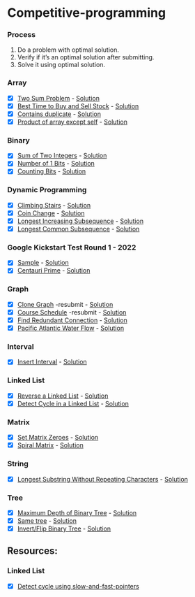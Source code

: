 # Competitive-programming

### Process

1. Do a problem with optimal solution.
2. Verify if it’s an optimal solution after submitting.
3. Solve it using optimal solution.

### Array

- [x] [Two Sum Problem](https://leetcode.com/problems/two-sum/) - [Solution](Array/best-time-buy-sell-stock/best-time-buy-sell-stock.cpp)
- [x] [Best Time to Buy and Sell Stock](https://leetcode.com/problems/best-time-to-buy-and-sell-stock/) - [Solution](Array/contains-duplicate/contains-duplicate.cpp)
- [x] [Contains duplicate](https://leetcode.com/problems/contains-duplicate/submissions/) - [Solution](Array/twosum/twoSum.cpp)
- [x] [Product of array except self](https://leetcode.com/problems/product-of-array-except-self/submissions/) - [Solution](Array/product-of-array-except-self.cpp)

### Binary

- [x] [Sum of Two Integers](https://leetcode.com/problems/sum-of-two-integers/) - [Solution](Binary/sum-of-two-integers.cpp)
- [x] [Number of 1 Bits](https://leetcode.com/problems/number-of-1-bits/) - [Solution](Binary/hammer-weight.cpp)
- [x] [Counting Bits](https://leetcode.com/problems/counting-bits/) - [Solution](Binary/counting-bits.cpp)

### Dynamic Programming

- [x] [Climbing Stairs](https://leetcode.com/problems/climbing-stairs/) - [Solution](DP/climbing-stairs.cpp)
- [x] [Coin Change](https://leetcode.com/problems/coin-change/) - [Solution](DP/coin-changes.cpp)
- [x] [Longest Increasing Subsequence](https://leetcode.com/problems/longest-increasing-subsequence) - [Solution](DP/longest-increasing-subsequence.cpp)
- [x] [Longest Common Subsequence](https://leetcode.com/problems/longest-common-subsequence/) - [Solution](DP/lcs.cpp)

### Google Kickstart Test Round 1 - 2022

- [x] [Sample](https://codingcompetitions.withgoogle.com/kickstart/round/00000000008f4332/0000000000942404) - [Solution](kickstart-test-round-1-2022/sample.cpp)
- [x] [Centauri Prime](https://codingcompetitions.withgoogle.com/kickstart/round/00000000008f4332/0000000000941ec5) - [Solution](kickstart-test-round-1-2022/centauri-prime.cpp)

### Graph

- [x] [Clone Graph](https://leetcode.com/problems/clone-graph/) -resubmit - [Solution](Graph/clone-graph.cpp)
- [x] [Course Schedule](https://leetcode.com/problems/course-schedule/) -resubmit - [Solution](Graph/new-course.cpp)
- [x] [Find Redundant Connection](https://leetcode.com/problems/redundant-connection/submissions/) - [Solution](Graph/redundant-connection.cpp)
- [x] [Pacific Atlantic Water Flow](https://leetcode.com/problems/pacific-atlantic-water-flow/) - [Solution](Graph/pacific-atlantic-water-flow.cpp)

### Interval

- [x] [Insert Interval](https://leetcode.com/problems/insert-interval/) - [Solution](Interval/insert-interval.cpp)

### Linked List

- [x] [Reverse a Linked List](https://leetcode.com/problems/reverse-linked-list/) - [Solution](Linkedlist/linked-list-cycle.cpp)
- [x] [Detect Cycle in a Linked List](https://leetcode.com/problems/linked-list-cycle/) - [Solution](Linkedlist/linked-list-cycle.cpp)

### Matrix

- [x] [Set Matrix Zeroes](https://leetcode.com/problems/set-matrix-zeroes/) - [Solution](matrix/set-matrix-zeroes.cpp)
- [x] [Spiral Matrix](https://leetcode.com/problems/spiral-matrix/submissions/) - [Solution](matrix/spiral-matrix.cpp)

### String

- [x] [Longest Substring Without Repeating Characters](https://leetcode.com/problems/longest-substring-without-repeating-characters/) - [Solution](String/longest-substring.cpp)

### Tree

- [x] [Maximum Depth of Binary Tree](https://leetcode.com/problems/maximum-depth-of-binary-tree/) - [Solution](Linkedlist/max-depth/max-depth.cpp)
- [x] [Same tree](https://leetcode.com/problems/same-tree) - [Solution](Linkedlist/same-tree/same-tree.cpp)
- [x] [Invert/Flip Binary Tree](https://leetcode.com/problems/invert-binary-tree/) - [Solution](Tree/invert-binary-tree.cpp)

## Resources:

### Linked List

- [x] [Detect cycle using slow-and-fast-pointers](https://www.geeksforgeeks.org/how-does-floyds-slow-and-fast-pointers-approach-work/)
